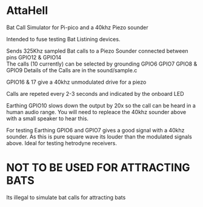 # AttaHell
Bat Call Simulator for Pi-pico and a 40khz Piezo sounder

Intended to fuse testing Bat Listining devices.

Sends 325Khz sampled Bat calls to a Piezo Sounder connected between pins GPIO12 & GPIO14  
The calls (10 currently) can be selected by grounding GPIO6 GPIO7 GPIO8 & GPIO9
Details of the Calls are in the sound/sample.c 

GPIO16 & 17 give a 40khz unmodulated drive for a piezo  

Calls are repeted every 2-3 seconds and indicated by the onboard LED

Earthing GPIO10 slows down the output by 20x so the call can be heard in a human audio range. You will need to repleace the 40khz sounder above with a small speaker to hear this. 

For testing Earthing GPIO6 and GPIO7 gives a good signal with a 40khz sounder. As this is pure square wave its louder than the modulated signals above. Ideal for testing hetrodyne receivers.

# NOT TO BE USED FOR ATTRACTING BATS # 
Its illegal to simulate bat calls for attracting bats
